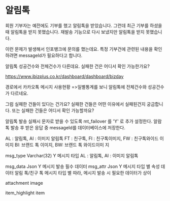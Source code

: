 # 알림톡


회원 기부자는 예전에도 기부를 했고 알림톡을 받았습니다.
그런데
최근 기부를 하셨을 때 알림톡을 받지 못했습니다.
재발송 기능으로 다시 보냈지만 알림톡을 받지 못했습니다.

이런 문제가 발생해서 인포뱅크에 문의를 했는데요.
특정 기부건에 관련된 내용을 확인하려면
messageId가 필요하다고 합니다.


알림톡 성공건수와 전체건수가 다른데요. 실패한 건은 어디서 확인 가능한가요?


https://www.ibizplus.co.kr/dashboard/dashboard/bizday

경로에서 카카오톡 메시지 사용현황 =>일별통계를 보니
알림톡에 전체건수와 성공건수가 다르네요.

그럼 실패한 건들이 있다는 건가요?
실패한 건들은 어떤 이유에서 실패된건지 궁금합니다.
또는 실패한 건들은 어디서 확인 가능할까요?


알림톡 발송 실패시 문자로 받을 수 있도록 mt_failover 를 'Y' 로 추가 설정한다.
알람톡 발송 후 받은 응답 중 messageId를 데이터베이스에 저장한다.


AL : 알림톡, AI : 이미지 알림톡
FT : 친구톡, FI : 친구톡이미지, FW : 친구톡와이드
이미지
BI: 브랜드 톡 이미지, BW: 브랜드 톡 와이드이미
지




msg_type Varchar(32) Y 메시지 타입
AL : 알림톡, AI : 이미지 알림톡

msg_data Json Y 메시지 발송 필수 데이터
msg_attr Json Y 메시지 타입 별 속성 데이터
알림 톡/친구 톡 메시지 타입 별 따라,
메시지 발송 시 필요한 데이터가 상이




attachment
image


item_highlight
item




